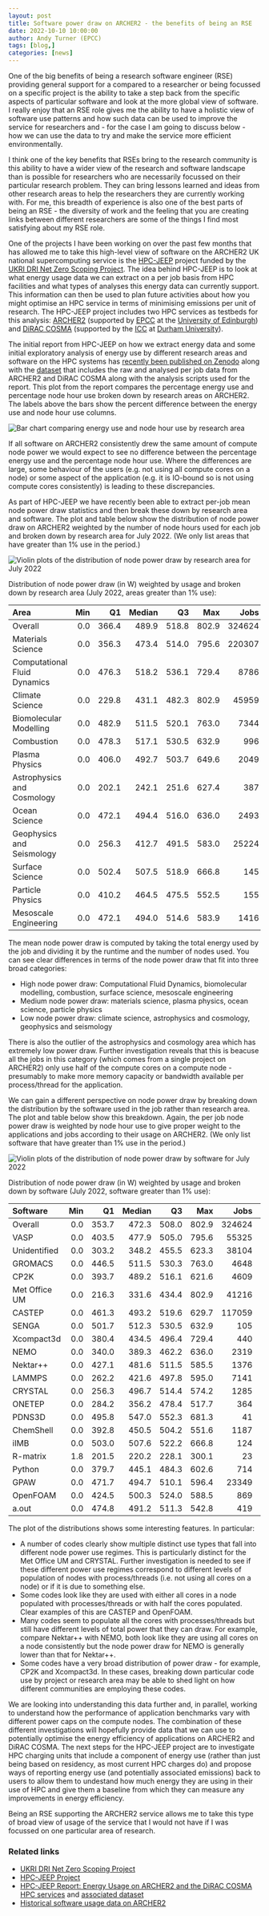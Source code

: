 ```yaml
---
layout: post
title: Software power draw on ARCHER2 - the benefits of being an RSE
date: 2022-10-10 10:00:00
author: Andy Turner (EPCC)
tags: [blog,] 
categories: [news]
---
```


One of the big benefits of being a research software engineer (RSE) providing general support for a compared to a researcher or being focussed on a specific project is the ability to take a step back from the specific aspects of particular software and look at the more global view of software. I really enjoy that an RSE role gives me the ability to have a holistic view of software use patterns and how such data can be used to improve the service for researchers and - for the case I am going to discuss below - how we can use the data to try and make the service more efficient environmentally.

I think one of the key benefits that RSEs bring to the research community is this ability to have a wider view of the research and software landscape than is possible for researchers who are necessarily focussed on their particular research problem. They can bring lessons learned and ideas from other research areas to help the researchers they are currently working with. For me, this breadth of experience is also one of the best parts of being an RSE - the diversity of work and the feeling that you are creating links between different researchers are some of the things I find most satisfying about my RSE role.

One of the projects I have been working on over the past few months that has allowed me to take this high-level view of software on the ARCHER2 UK national supercomputing service is the [HPC-JEEP]() project funded by the [UKRI DRI Net Zero Scoping Project](https://net-zero-dri.ceda.ac.uk/). The idea behind HPC-JEEP is to look at what energy usage data we can extract on a per job basis from HPC facilities and what types of analyses this energy data can currently support. This information can then be used to plan future activities about how you might optimise an HPC service in terms of minimising emissions per unit of research. The HPC-JEEP project includes two HPC services as testbeds for this analysis: [ARCHER2](https://www.archer2.ac.uk/) (supported by [EPCC](https://www.epcc.ed.ac.uk) at the [University of Edinburgh](https://www.ed.ac.uk)) and [DiRAC COSMA](https://www.dur.ac.uk/icc/cosma/) (supported by the [ICC](https://www.dur.ac.uk/icc/) at [Durham University](https://www.durham.ac.uk/homepage/)).

The initial report from HPC-JEEP on how we extract energy data and some initial exploratory analysis of energy use by different research areas and software on the HPC systems has [recently been published on Zenodo](https://doi.org/10.5281/zenodo.7128628) along with the [dataset](https://doi.org/10.5281/zenodo.7128645) that includes the raw and analysed per job data from ARCHER2 and DiRAC COSMA along with the analysis scripts used for the report. This plot from the report compares the percentage energy use and percentage node hour use broken down by research areas on ARCHER2. The labels above the bars show the percent difference between the energy use and node hour use columns.

![Bar chart comparing energy use and node hour use by research area](/img/blog/2022_area_combined.png)

If all software on ARCHER2 consistently drew the same amount of compute node power we would expect to see no difference between the percentage energy use and the percentage node hour use. Where the differences are large, some behaviour of the users (e.g. not using all compute cores on a node) or some aspect of the application (e.g. it is IO-bound so is not using compute cores consistently) is leading to these discrepancies.

As part of HPC-JEEP we have recently been able to extract per-job mean node power draw statistics and then break these down by research area and software. The plot and table below show the distribution of node power draw on ARCHER2 weighted by the number of node hours used for each job and broken down by research area for July 2022. (We only list areas that have greater than 1% use in the period.)

![Violin plots of the distribution of node power draw by research area for July 2022](/img/blog/2022-07-area_power_violin.png)

Distribution of node power draw (in W) weighted by usage and broken down by research area (July 2022, areas greater than 1% use):

| Area                             |   Min |    Q1 |   Median |    Q3 |   Max |   Jobs |     Nodeh |   PercentUse |   Users |   Projects |
|:---------------------------------|------:|------:|---------:|------:|------:|-------:|----------:|-------------:|--------:|-----------:|
| Overall                          |   0.0 | 366.4 |    489.9 | 518.8 | 802.9 | 324624 | 3383514.6 |         98.1 |     567 |         87 |
| Materials Science                |   0.0 | 356.3 |    473.4 | 514.0 | 795.6 | 220307 | 1558728.8 |         45.2 |     217 |         16 |
| Computational Fluid Dynamics     |   0.0 | 476.3 |    518.2 | 536.1 | 729.4 |   8786 |  565598.2 |         16.4 |      84 |         20 |
| Climate Science                  |   0.0 | 229.8 |    431.1 | 482.3 | 802.9 |  45959 |  257226.6 |          7.5 |      46 |          2 |
| Biomolecular Modelling           |   0.0 | 482.9 |    511.5 | 520.1 | 763.0 |   7344 |  220833.3 |          6.4 |      29 |          2 |
| Combustion                       |   0.0 | 478.3 |    517.1 | 530.5 | 632.9 |    996 |  162618.5 |          4.7 |      21 |          3 |
| Plasma Physics                   |   0.0 | 406.0 |    492.7 | 503.7 | 649.6 |   2049 |  140584.1 |          4.1 |      20 |          5 |
| Astrophysics and Cosmology       |   0.0 | 202.1 |    242.1 | 251.6 | 627.4 |    387 |  113067.1 |          3.3 |       6 |          1 |
| Ocean Science                    |   0.0 | 472.1 |    494.4 | 516.0 | 636.0 |   2493 |  104284.1 |          3.0 |      25 |          2 |
| Geophysics and Seismology        |   0.0 | 256.3 |    412.7 | 491.5 | 583.0 |  25224 |   61505.2 |          1.8 |      16 |          2 |
| Surface Science                  |   0.0 | 502.4 |    507.5 | 518.9 | 666.8 |    145 |   55262.7 |          1.6 |       2 |          1 |
| Particle Physics                 |   0.0 | 410.2 |    464.5 | 475.5 | 552.5 |    155 |   41538.4 |          1.2 |       5 |          3 |
| Mesoscale Engineering            |   0.0 | 472.1 |    494.0 | 514.6 | 583.9 |   1416 |   34961.9 |          1.0 |      14 |          1 |

The mean node power draw is computed by taking the total energy used by the job and dividing it by the runtime and the number of nodes used. You can see clear differences in terms of the node power draw that fit into three broad categories:

- High node power draw: Computational Fluid Dynamics, biomolecular modelling, combustion, surface science, mesoscale engineering
- Medium node power draw: materials science, plasma physics, ocean science, particle physics
- Low node power draw: climate science, astrophysics and cosmology, geophysics and seismology

There is also the outlier of the astrophysics and cosmology area which has extremely low power draw. Further investigation reveals that this is beacuse all the jobs in this category (which comes from a single project on ARCHER2) only use half of the compute cores on a compute node - presumably to make more memory capacity or bandwidth available per process/thread for the application.

We can gain a different perspective on node power draw by breaking down the distribution by the software used in the job rather than research area. The plot and table below show this breakdown. Again, the per job node power draw is weighted by node hour use to give proper weight to the applications and jobs according to their usage on ARCHER2. (We only list software that have greater than 1% use in the period.)

![Violin plots of the distribution of node power draw by software for July 2022](/img/blog/2022-07-code_power_violin.png)

Distribution of node power draw (in W) weighted by usage and broken down by software (July 2022, software greater than 1% use):

| Software         |   Min |    Q1 |   Median |    Q3 |   Max |   Jobs |     Nodeh |   PercentUse |   Users |   Projects |
|:-----------------|------:|------:|---------:|------:|------:|-------:|----------:|-------------:|--------:|-----------:|
| Overall          |   0.0 | 353.7 |    472.3 | 508.0 | 802.9 | 324624 | 3383514.6 |         98.1 |     567 |         87 |
| VASP             |   0.0 | 403.5 |    477.9 | 505.0 | 795.6 |  55325 |  881158.3 |         25.5 |     111 |         11 |
| Unidentified     |   0.0 | 303.2 |    348.2 | 455.5 | 623.3 |  38104 |  500228.3 |         14.5 |     181 |         62 |
| GROMACS          |   0.0 | 446.5 |    511.5 | 530.3 | 763.0 |   4648 |  235137.2 |          6.8 |      32 |          7 |
| CP2K             |   0.0 | 393.7 |    489.2 | 516.1 | 621.6 |   4609 |  205745.1 |          6.0 |      40 |          8 |
| Met Office UM    |   0.0 | 216.3 |    331.6 | 434.4 | 802.9 |  41216 |  199483.0 |          5.8 |      26 |          1 |
| CASTEP           |   0.0 | 461.3 |    493.2 | 519.6 | 629.7 | 117059 |  127935.5 |          3.7 |      29 |          7 |
| SENGA            |   0.0 | 501.7 |    512.3 | 530.5 | 632.9 |    105 |  110031.9 |          3.2 |       6 |          2 |
| Xcompact3d       |   0.0 | 380.4 |    434.5 | 496.4 | 729.4 |    440 |   97612.1 |          2.8 |      10 |          4 |
| NEMO             |   0.0 | 340.0 |    389.3 | 462.2 | 636.0 |   2319 |   93777.6 |          2.7 |      18 |          3 |
| Nektar++         |   0.0 | 427.1 |    481.6 | 511.5 | 585.5 |   1376 |   91555.0 |          2.7 |       9 |          4 |
| LAMMPS           |   0.0 | 262.2 |    421.6 | 497.8 | 595.0 |   7141 |   85953.6 |          2.5 |      33 |         11 |
| CRYSTAL          |   0.0 | 256.3 |    496.7 | 514.4 | 574.2 |   1285 |   80825.0 |          2.3 |       9 |          3 |
| ONETEP           |   0.0 | 284.2 |    356.2 | 478.4 | 517.7 |    364 |   77866.0 |          2.3 |       4 |          1 |
| PDNS3D           |   0.0 | 495.8 |    547.0 | 552.3 | 681.3 |     41 |   72562.7 |          2.1 |       1 |          1 |
| ChemShell        |   0.0 | 392.8 |    450.5 | 504.2 | 551.6 |   1187 |   55332.9 |          1.6 |      13 |          3 |
| iIMB             |   0.0 | 503.0 |    507.6 | 522.2 | 666.8 |    124 |   53534.2 |          1.6 |       2 |          1 |
| R-matrix         |   1.8 | 201.5 |    220.2 | 228.1 | 300.1 |     23 |   50437.3 |          1.5 |       1 |          1 |
| Python           |   0.0 | 379.7 |    445.1 | 484.3 | 602.6 |    714 |   50263.5 |          1.5 |      13 |         12 |
| GPAW             |   0.0 | 471.7 |    494.7 | 510.1 | 596.4 |  23349 |   44793.0 |          1.3 |       3 |          1 |
| OpenFOAM         |   0.0 | 424.5 |    500.3 | 524.0 | 588.5 |    869 |   42845.0 |          1.2 |      23 |         10 |
| a.out            |   0.0 | 474.8 |    491.2 | 511.3 | 542.8 |    419 |   35326.8 |          1.0 |       6 |          6 |

The plot of the distributions shows some interesting features. In particular:

- A number of codes clearly show multiple distinct use types that fall into different node power use regimes. This is particularly distinct for the Met Office UM and CRYSTAL. Further investigation is needed to see if these different power use regimes correspond to different levels of population of nodes with process/threads (i.e. not using all cores on a node) or if it is due to something else.
- Some codes look like they are used with either all cores in a node populated with processes/threads or with half the cores populated. Clear examples of this are CASTEP and OpenFOAM.
- Many codes seem to populate all the cores with processes/threads but still have different levels of total power that they can draw. For example, compare Nektar++ with NEMO, both look like they are using all cores on a node consistently but the node power draw for NEMO is generally lower than that for Nektar++.
- Some codes have a very broad distribution of power draw - for example, CP2K and Xcompact3d. In these cases, breaking down particular code use by project or research area may be able to shed light on how different communities are employing these codes.

We are looking into understanding this data further and, in parallel, working to understand how the performance of application benchmarks vary with different power caps on the compute nodes. The combination of these different investigations will hopefully provide data that we can use to potentially optimise the energy efficiency of applications on ARCHER2 and DiRAC COSMA. The next steps for the HPC-JEEP project are to investigate HPC charging units that include a component of energy use (rather than just being based on residency, as most current HPC charges do) and propose ways of reporting energy use (and potentially associated emissions) back to users to allow them to undestand how much energy they are using in their use of HPC and give them a baseline from which they can measure any improvements in energy efficiency. 

Being an RSE supporting the ARCHER2 service allows me to take this type of broad view of usage of the service that I would not have if I was focussed on one particular area of research.

### Related links

- [UKRI DRI Net Zero Scoping Project](https://net-zero-dri.ceda.ac.uk/)
- [HPC-JEEP Project](https://net-zero-dri.ceda.ac.uk/hpc-jeep/)
- [HPC-JEEP Report: Energy Usage on ARCHER2 and the DiRAC COSMA HPC services](https://doi.org/10.5281/zenodo.7128628) and [associated dataset](https://doi.org/10.5281/zenodo.7128645)
- [Historical software usage data on ARCHER2](https://www.archer2.ac.uk/support-access/status.html#historical-usage-data)